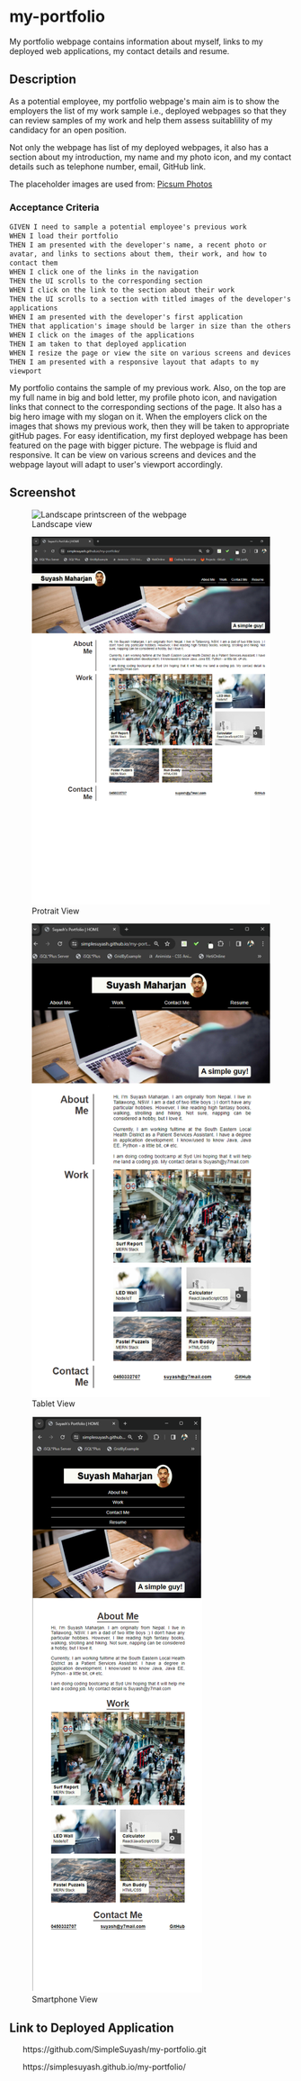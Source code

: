 # my-portfolio

My portfolio webpage contains information about myself, links to my deployed web applications, my contact details and resume.

## Description

<p>As a potential employee, my portfolio webpage's main aim is to show the employers the list of my work sample i.e., deployed webpages so that they can review samples of my work and help them assess suitablility of my candidacy for an open position.</p>
<p>Not only the webpage has list of my deployed webpages, it also has a section about my introduction, my name and my photo icon, and my contact details such as telephone number, email, GitHub link.
</p>
<p>The placeholder images are used from: <a href="https://picsum.photos/"> Picsum Photos</a></p>

### Acceptance Criteria

    GIVEN I need to sample a potential employee's previous work
    WHEN I load their portfolio
    THEN I am presented with the developer's name, a recent photo or avatar, and links to sections about them, their work, and how to contact them
    WHEN I click one of the links in the navigation
    THEN the UI scrolls to the corresponding section
    WHEN I click on the link to the section about their work
    THEN the UI scrolls to a section with titled images of the developer's applications
    WHEN I am presented with the developer's first application
    THEN that application's image should be larger in size than the others
    WHEN I click on the images of the applications
    THEN I am taken to that deployed application
    WHEN I resize the page or view the site on various screens and devices
    THEN I am presented with a responsive layout that adapts to my viewport
  
<p>My portfolio contains the sample of my previous work. Also, on the top are my full name in big and bold letter, my profile photo icon, and navigation links that connect to the corresponding sections of the page. It also has a big hero image with my slogan  on it. When the employers click on the images that shows my previous work, then they will be taken to appropriate gitHub pages. For easy identification, my first deployed webpage has been featured on the page with bigger picture. The webpage is fluid and responsive. It can be view on various screens and devices and the webpage layout will adapt to user's viewport accordingly.</p>

## Screenshot
<figure>
	<img alt="Landscape printscreen of the webpage" src="./assets/images/landscape-view.png">
	<figcaption>Landscape view</figcaption>
</figure>
<figure>
	<img alt="Portrait printscreen of the webpage" src="./assets/images/portrait-view.png">
	<figcaption>Protrait View</figcaption>
</figure>
<figure>
	<img alt="Portrait printscreen of the webpage" src="./assets/images/tablet-view.png">
	<figcaption>Tablet View</figcaption>
</figure>
<figure>
	<img alt="iPhone SE printscreen of the webpage" src="./assets/images/smartphone-view.png">
	<figcaption>Smartphone View</figcaption>
</figure>

## Link to Deployed Application

<ul>https://github.com/SimpleSuyash/my-portfolio.git</ul>
<ul>https://simplesuyash.github.io/my-portfolio/</ul>


